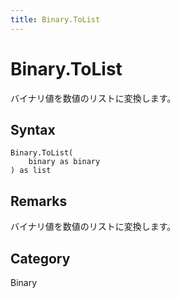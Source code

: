 ```yaml
---
title: Binary.ToList
---
```


# Binary.ToList


バイナリ値を数値のリストに変換します。


## Syntax

```powerquery
Binary.ToList(
    binary as binary
) as list
```


## Remarks

バイナリ値を数値のリストに変換します。



## Category
Binary
